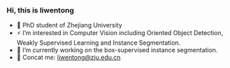 ### Hi, this is liwentong
- 🌱 PhD student of Zhejiang University
- ⚡ I’m interested in Computer Vision including Oriented Object Detection, Weakly Supervised Learning and Instance Segmentation.
- 🔭 I’m currently working on the box-supervised instance segmentation.
- 💬 Concat me: liwentong@zju.edu.cn
<!--
**LiWentomng/LiWentomng** is a ✨ _special_ ✨ repository because its `README.md` (this file) appears on your GitHub profile.

Here are some ideas to get you started:

- 🔭 I’m currently working on ...
- 🌱 I’m currently learning ...
- 👯 I’m looking to collaborate on ...
- 🤔 I’m looking for help with ...
- 💬 Ask me about ...
- 📫 How to reach me: ...
- 😄 Pronouns: ...
- ⚡ Fun fact: ...
-->
